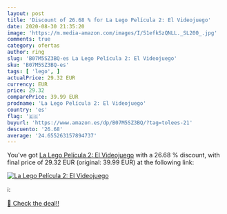 ```yaml
---
layout: post
title: 'Discount of 26.68 % for La Lego Película 2: El Videojuego'
date: 2020-08-30 21:35:20
image: 'https://m.media-amazon.com/images/I/51efkSzQNLL._SL200_.jpg'
comments: true
category: ofertas
author: ring
slug: 'B07M5SZ3BQ-es La Lego Película 2: El Videojuego'
sku: 'B07M5SZ3BQ-es'
tags: [ 'lego', ]
actualPrice: 29.32 EUR
currency: EUR
price: 29.32
comparePrice: 39.99 EUR
prodname: 'La Lego Película 2: El Videojuego'
country: 'es'
flag: '🇪🇸'
buyurl: 'https://www.amazon.es/dp/B07M5SZ3BQ/?tag=tolees-21'
descuento: '26.68'
average: '24.655263157894737'
---
```


You've got [La Lego Película 2: El Videojuego](https://www.amazon.es/dp/B07M5SZ3BQ/?tag=tolees-21) with a  26.68 % discount, with final price of 29.32 EUR (original: 39.99 EUR) at the following link:

[![La Lego Película 2: El Videojuego](https://m.media-amazon.com/images/I/51efkSzQNLL._SL200_.jpg)](https://www.amazon.es/dp/B07M5SZ3BQ/?tag=tolees-21)

ℹ️:


[🛒 Check the deal!!](https://www.amazon.es/dp/B07M5SZ3BQ/?tag=tolees-21)
